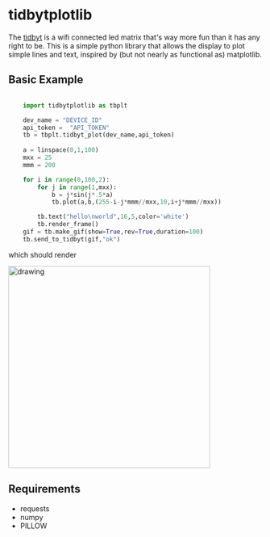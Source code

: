 # tidbytplotlib

The [tidbyt](https://tidbyt.com/) is a wifi connected led matrix that's way more fun than it has any right to be. This is a simple python library that allows the display to plot simple lines and text, inspired by (but not nearly as functional as) matplotlib. 

## Basic Example

```python

    import tidbytplotlib as tbplt

    dev_name = "DEVICE_ID"
    api_token =  "API_TOKEN"
    tb = tbplt.tidbyt_plot(dev_name,api_token)
 
    a = linspace(0,1,100)
    mxx = 25
    mmm = 200

    for i in range(0,100,2):
        for j in range(1,mxx):
            b = j*sin(j*.5*a)
            tb.plot(a,b,(255-i-j*mmm//mxx,10,i+j*mmm//mxx))

        tb.text("hello\nworld",16,5,color='white')
        tb.render_frame()
    gif = tb.make_gif(show=True,rev=True,duration=100)
    tb.send_to_tidbyt(gif,"ok")
```
which should render


<img src="https://user-images.githubusercontent.com/152047/176831799-f224a134-e1e1-4396-830f-af9c093357c2.gif" alt="drawing" width="400"/>

## Requirements

- requests
- numpy
- PILLOW


